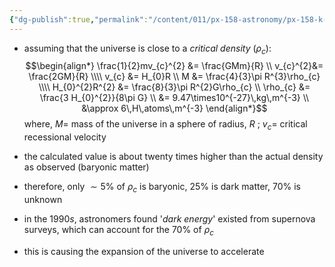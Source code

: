 ```yaml
---
{"dg-publish":true,"permalink":"/content/011/px-158-astronomy/px-158-k-the-universe/px-158-k5-density-of-the-universe/","created":"2024-11-25T10:50:32.000+00:00","updated":"2024-11-26T20:14:54.064+00:00"}
---
```


- assuming that the universe is close to a *critical density* ($\rho_{c}$): 
$$\begin{align*}
	\frac{1}{2}mv_{c}^{2} &= \frac{GMm}{R} \\
	v_{c}^{2}&= \frac{2GM}{R} \\\\
	v_{c} &= H_{0}R \\
	M &= \frac{4}{3}\pi R^{3}\rho_{c} \\\\
	H_{0}^{2}R^{2} &= \frac{8}{3}\pi R^{2}G\rho_{c} \\
	\rho_{c} &= \frac{3 H_{0}^{2}}{8\pi G} \\
	&= 9.47\times10^{-27}\,kg\,m^{-3} \\
	&\approx 6\,H\,atoms\,m^{-3}
\end{align*}$$
	where, $M=$ mass of the universe in a sphere of radius, $R$ ; $v_{c}=$ critical recessional velocity

- the calculated value is about twenty times higher than the actual density as observed (baryonic matter)
- therefore, only $\sim5\%$ of $\rho_{c}$ is baryonic, $25\%$ is dark matter, $70\%$ is unknown

- in the $1990s$, astronomers found '*dark energy*' existed from supernova surveys, which can account for the $70\%$ of $\rho_{c}$
- this is causing the expansion of the universe to accelerate
